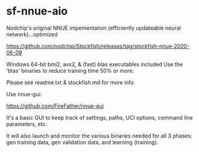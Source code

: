 # sf-nnue-aio
Nodchip's original NNUE impementation (efficiently updateable neural network)...optimized

https://github.com/nodchip/Stockfish/releases/tag/stockfish-nnue-2020-06-09

Windows 64-bit bmi2, avx2, & (fast) blas executables included
Use the 'blas' binaries to reduce training time 50% or more.

Please see
readme.txt &
stockfish.md
for more info

Use nnue-gui:

https://github.com/FireFather/nnue-gui

It's a basic GUI to keep track of settings, paths, UCI options, command line parameters, etc.

It will also launch and monitor the various binaries needed for all 3 phases: gen training data, gen validation data, and learning (training).

